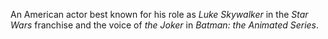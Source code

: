 An American actor best known for his role as *Luke Skywalker* in the *Star Wars* franchise and the voice of *the Joker* in *Batman: the Animated Series*.
